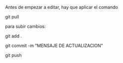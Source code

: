 Antes de empezar a editar, hay que aplicar el comando 

git pull

para subir cambios: 

git add . 

git commit -m "MENSAJE DE ACTUALIZACION"

git push